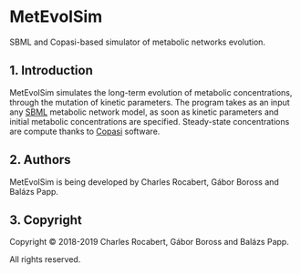 # MetEvolSim
SBML and Copasi-based simulator of metabolic networks evolution.

## 1. Introduction <a name="introduction"></a>

MetEvolSim simulates the long-term evolution of metabolic concentrations, through the mutation of kinetic parameters. The program takes as an input any <a href="http://sbml.org/Main_Page">SBML</a> metabolic network model, as soon as kinetic parameters and initial metabolic concentrations are specified. Steady-state concentrations are compute thanks to <a href="http://copasi.org/">Copasi</a> software.

## 2. Authors <a name="authors"></a>

MetEvolSim is being developed by Charles Rocabert, Gábor Boross and Balázs Papp.

## 3. Copyright <a name="copyright"></a>

Copyright &copy; 2018-2019 Charles Rocabert, Gábor Boross and Balázs Papp.

All rights reserved.
